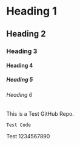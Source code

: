 # Heading 1
## Heading 2
### Heading 3
#### Heading 4
##### Heading 5
###### Heading 6

This is a Test GitHub Repo.


```
Test Code
```

Test 1234567890
